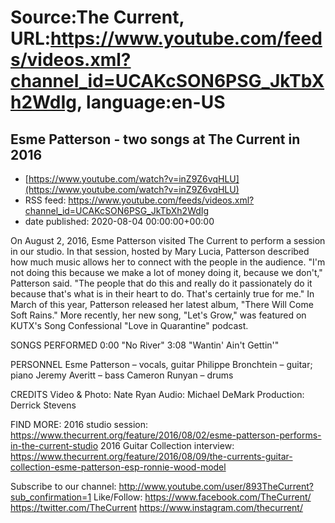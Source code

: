 # Source:The Current, URL:https://www.youtube.com/feeds/videos.xml?channel_id=UCAKcSON6PSG_JkTbXh2WdIg, language:en-US

## Esme Patterson - two songs at The Current in 2016
 - [https://www.youtube.com/watch?v=inZ9Z6vqHLU](https://www.youtube.com/watch?v=inZ9Z6vqHLU)
 - RSS feed: https://www.youtube.com/feeds/videos.xml?channel_id=UCAKcSON6PSG_JkTbXh2WdIg
 - date published: 2020-08-04 00:00:00+00:00

On August 2, 2016, Esme Patterson visited The Current to perform a session in our studio. In that session, hosted by Mary Lucia, Patterson described how much music allows her to connect with the people in the audience. "I'm not doing this because we make a lot of money doing it, because we don't," Patterson said. "The people that do this and really do it passionately do it because that's what is in their heart to do. That's certainly true for me."
In March of this year, Patterson released her latest album, "There Will Come Soft Rains." More recently, her new song, "Let's Grow," was featured on KUTX's Song Confessional "Love in Quarantine" podcast.

SONGS PERFORMED
0:00 "No River"
3:08 "Wantin' Ain't Gettin'"

PERSONNEL
Esme Patterson – vocals, guitar
Philippe Bronchtein – guitar; piano
Jeremy Averitt – bass
Cameron Runyan – drums

CREDITS
Video & Photo: Nate Ryan
Audio: Michael DeMark
Production: Derrick Stevens

FIND MORE:
2016 studio session: https://www.thecurrent.org/feature/2016/08/02/esme-patterson-performs-in-the-current-studio
2016 Guitar Collection interview: https://www.thecurrent.org/feature/2016/08/09/the-currents-guitar-collection-esme-patterson-esp-ronnie-wood-model

Subscribe to our channel:
http://www.youtube.com/user/893TheCurrent?sub_confirmation=1
Like/Follow:
https://www.facebook.com/TheCurrent/
https://twitter.com/TheCurrent
https://www.instagram.com/thecurrent/


